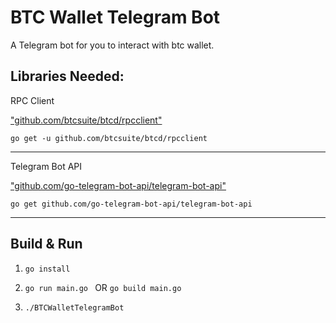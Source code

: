 # BTC Wallet Telegram Bot

A Telegram bot for you to interact with btc wallet.

## Libraries Needed:

RPC Client

["github.com/btcsuite/btcd/rpcclient"]("github.com/btcsuite/btcd/rpcclient")

`go get -u github.com/btcsuite/btcd/rpcclient`

---

Telegram Bot API

["github.com/go-telegram-bot-api/telegram-bot-api"]("github.com/go-telegram-bot-api/telegram-bot-api")

`go get github.com/go-telegram-bot-api/telegram-bot-api`

---

## Build & Run

1. `go install`

2. `go run main.go ` OR `go build main.go`

3. `./BTCWalletTelegramBot`
